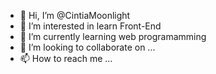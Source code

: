 - 👋 Hi, I’m @CintiaMoonlight
- 👀 I’m interested in learn Front-End
- 🌱 I’m currently learning web programamming
- 💞️ I’m looking to collaborate on ...
- 📫 How to reach me ...

<!---
CintiaMoonlight/CintiaMoonlight is a ✨ special ✨ repository because its `README.md` (this file) appears on your GitHub profile.
You can click the Preview link to take a look at your changes.
--->
